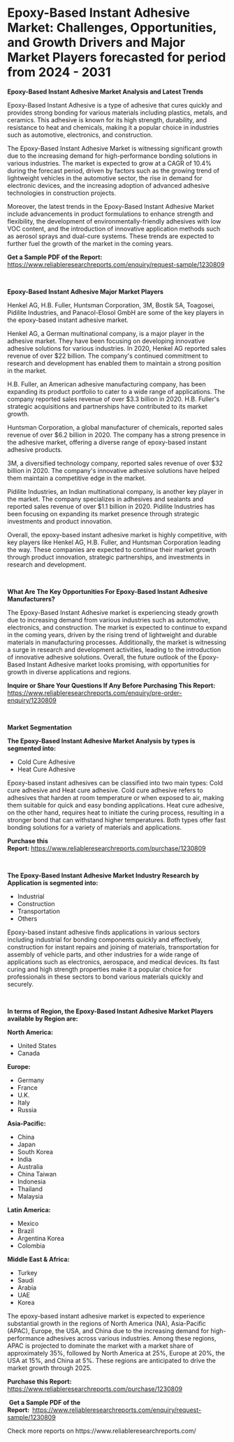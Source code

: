 <p><h1>Epoxy-Based Instant Adhesive Market: Challenges, Opportunities, and Growth Drivers and Major Market Players forecasted for period from 2024 - 2031</h1></p><p><strong>Epoxy-Based Instant Adhesive Market Analysis and Latest Trends</strong></p>
<p><p>Epoxy-Based Instant Adhesive is a type of adhesive that cures quickly and provides strong bonding for various materials including plastics, metals, and ceramics. This adhesive is known for its high strength, durability, and resistance to heat and chemicals, making it a popular choice in industries such as automotive, electronics, and construction.</p><p>The Epoxy-Based Instant Adhesive Market is witnessing significant growth due to the increasing demand for high-performance bonding solutions in various industries. The market is expected to grow at a CAGR of 10.4% during the forecast period, driven by factors such as the growing trend of lightweight vehicles in the automotive sector, the rise in demand for electronic devices, and the increasing adoption of advanced adhesive technologies in construction projects.</p><p>Moreover, the latest trends in the Epoxy-Based Instant Adhesive Market include advancements in product formulations to enhance strength and flexibility, the development of environmentally-friendly adhesives with low VOC content, and the introduction of innovative application methods such as aerosol sprays and dual-cure systems. These trends are expected to further fuel the growth of the market in the coming years.</p></p>
<p><strong>Get a Sample PDF of the Report:&nbsp;</strong> <a href="https://www.reliableresearchreports.com/enquiry/request-sample/1230809">https://www.reliableresearchreports.com/enquiry/request-sample/1230809</a></p>
<p>&nbsp;</p>
<p><strong>Epoxy-Based Instant Adhesive Major Market Players</strong></p>
<p><p>Henkel AG, H.B. Fuller, Huntsman Corporation, 3M, Bostik SA, Toagosei, Pidilite Industries, and Panacol-Elosol GmbH are some of the key players in the epoxy-based instant adhesive market. </p><p>Henkel AG, a German multinational company, is a major player in the adhesive market. They have been focusing on developing innovative adhesive solutions for various industries. In 2020, Henkel AG reported sales revenue of over $22 billion. The company's continued commitment to research and development has enabled them to maintain a strong position in the market.</p><p>H.B. Fuller, an American adhesive manufacturing company, has been expanding its product portfolio to cater to a wide range of applications. The company reported sales revenue of over $3.3 billion in 2020. H.B. Fuller's strategic acquisitions and partnerships have contributed to its market growth.</p><p>Huntsman Corporation, a global manufacturer of chemicals, reported sales revenue of over $6.2 billion in 2020. The company has a strong presence in the adhesive market, offering a diverse range of epoxy-based instant adhesive products.</p><p>3M, a diversified technology company, reported sales revenue of over $32 billion in 2020. The company's innovative adhesive solutions have helped them maintain a competitive edge in the market.</p><p>Pidilite Industries, an Indian multinational company, is another key player in the market. The company specializes in adhesives and sealants and reported sales revenue of over $1.1 billion in 2020. Pidilite Industries has been focusing on expanding its market presence through strategic investments and product innovation.</p><p>Overall, the epoxy-based instant adhesive market is highly competitive, with key players like Henkel AG, H.B. Fuller, and Huntsman Corporation leading the way. These companies are expected to continue their market growth through product innovation, strategic partnerships, and investments in research and development.</p></p>
<p>&nbsp;</p>
<p><strong>What Are The Key Opportunities For Epoxy-Based Instant Adhesive Manufacturers?</strong></p>
<p><p>The Epoxy-Based Instant Adhesive market is experiencing steady growth due to increasing demand from various industries such as automotive, electronics, and construction. The market is expected to continue to expand in the coming years, driven by the rising trend of lightweight and durable materials in manufacturing processes. Additionally, the market is witnessing a surge in research and development activities, leading to the introduction of innovative adhesive solutions. Overall, the future outlook of the Epoxy-Based Instant Adhesive market looks promising, with opportunities for growth in diverse applications and regions.</p></p>
<p><strong>Inquire or Share Your Questions If Any Before Purchasing This Report:</strong> <a href="https://www.reliableresearchreports.com/enquiry/pre-order-enquiry/1230809">https://www.reliableresearchreports.com/enquiry/pre-order-enquiry/1230809</a></p>
<p>&nbsp;</p>
<p><strong>Market Segmentation</strong></p>
<p><strong>The Epoxy-Based Instant Adhesive Market Analysis by types is segmented into:</strong></p>
<p><ul><li>Cold Cure Adhesive</li><li>Heat Cure Adhesive</li></ul></p>
<p><p>Epoxy-based instant adhesives can be classified into two main types: Cold cure adhesive and Heat cure adhesive. Cold cure adhesive refers to adhesives that harden at room temperature or when exposed to air, making them suitable for quick and easy bonding applications. Heat cure adhesive, on the other hand, requires heat to initiate the curing process, resulting in a stronger bond that can withstand higher temperatures. Both types offer fast bonding solutions for a variety of materials and applications.</p></p>
<p><strong>Purchase this Report:&nbsp;</strong><a href="https://www.reliableresearchreports.com/purchase/1230809">https://www.reliableresearchreports.com/purchase/1230809</a></p>
<p>&nbsp;</p>
<p><strong>The Epoxy-Based Instant Adhesive Market Industry Research by Application is segmented into:</strong></p>
<p><ul><li>Industrial</li><li>Construction</li><li>Transportation</li><li>Others</li></ul></p>
<p><p>Epoxy-based instant adhesive finds applications in various sectors including industrial for bonding components quickly and effectively, construction for instant repairs and joining of materials, transportation for assembly of vehicle parts, and other industries for a wide range of applications such as electronics, aerospace, and medical devices. Its fast curing and high strength properties make it a popular choice for professionals in these sectors to bond various materials quickly and securely.</p></p>
<p>&nbsp;</p>
<p><strong>In terms of Region, the Epoxy-Based Instant Adhesive Market Players available by Region are:</strong></p>
<p>
    <p> <strong> North America: </strong>
        <ul>
            <li>United States</li>
            <li>Canada</li>
        </ul>
        </p> 
    <p> <strong> Europe: </strong>
        <ul>
            <li>Germany</li>
            <li>France</li>
            <li>U.K.</li>
            <li>Italy</li>
            <li>Russia</li>
        </ul>
        </p> 
    <p> <strong> Asia-Pacific: </strong>
        <ul>
            <li>China</li>
            <li>Japan</li>
            <li>South Korea</li>
            <li>India</li>
            <li>Australia</li>
            <li>China Taiwan</li>
            <li>Indonesia</li>
            <li>Thailand</li>
            <li>Malaysia</li>
        </ul>
        </p> 
    <p> <strong> Latin America: </strong>
        <ul>
            <li>Mexico</li>
            <li>Brazil</li>
            <li>Argentina Korea</li>
            <li>Colombia</li>
        </ul>
        </p> 
    <p> <strong> Middle East & Africa: </strong>
        <ul>
            <li>Turkey</li>
            <li>Saudi</li>
            <li>Arabia</li>
            <li>UAE</li>
            <li>Korea</li>
        </ul>
    </p>
    </p>
<p><p>The epoxy-based instant adhesive market is expected to experience substantial growth in the regions of North America (NA), Asia-Pacific (APAC), Europe, the USA, and China due to the increasing demand for high-performance adhesives across various industries. Among these regions, APAC is projected to dominate the market with a market share of approximately 35%, followed by North America at 25%, Europe at 20%, the USA at 15%, and China at 5%. These regions are anticipated to drive the market growth through 2025.</p></p>
<p><strong>Purchase this Report: </strong><a href="https://www.reliableresearchreports.com/purchase/1230809">https://www.reliableresearchreports.com/purchase/1230809</a></p>
<p>&nbsp;<strong>Get a Sample PDF of the Report:&nbsp;&nbsp;</strong><a href="https://www.reliableresearchreports.com/enquiry/request-sample/1230809">https://www.reliableresearchreports.com/enquiry/request-sample/1230809</a></p>
<p><strong></strong></p>
<p>Check more reports on https://www.reliableresearchreports.com/</p>